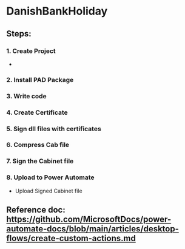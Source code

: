 # DanishBankHoliday

## Steps:
### 1. Create Project
  * 
### 2. Install PAD Package
### 3. Write code
### 4. Create Certificate
### 5. Sign dll files with certificates
### 6. Compress Cab file
### 7. Sign the Cabinet file
### 8. Upload to Power Automate
  * Upload Signed Cabinet file


## Reference doc: https://github.com/MicrosoftDocs/power-automate-docs/blob/main/articles/desktop-flows/create-custom-actions.md
